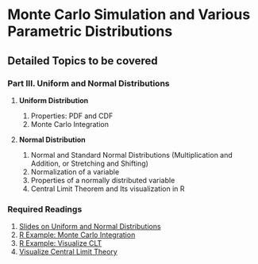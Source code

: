 # Monte Carlo Simulation and Various Parametric Distributions

## Detailed Topics to be covered

### Part III. Uniform and Normal Distributions

1. **Uniform Distribution**

    1. Properties: PDF and CDF
    2. Monte Carlo Integration
    
2. **Normal Distribution**

    1. Normal and Standard Normal Distributions (Multiplication and Addition, or Stretching and Shifting)
    2. Normalization of a variable
    3. Properties of a normally distributed variable
    3. Central Limit Theorem and Its visualization in R

### Required Readings

1. [Slides on Uniform and Normal Distributions](../lecture/MC03.pdf)
2. [R Example: Monte Carlo Integration](../lecture/examples/MC03.Rmd)
3. [R Example: Visualize CLT](../lecture/examples/MC04.R)
4. [Visualize Central Limit Theory](https://seeing-theory.brown.edu/probability-distributions/index.html#%23section2)


